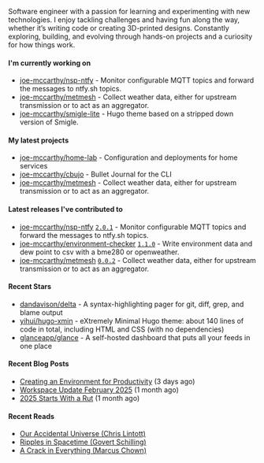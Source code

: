 Software engineer with a passion for learning and experimenting with new technologies. I enjoy tackling challenges and having fun along the way, whether it’s writing code or creating 3D-printed designs. Constantly exploring, building, and evolving through hands-on projects and a curiosity for how things work.

#### I'm currently working on

- [joe-mccarthy/nsp-ntfy](https://github.com/joe-mccarthy/nsp-ntfy) - Monitor configurable MQTT topics and forward the messages to ntfy.sh topics.
- [joe-mccarthy/metmesh](https://github.com/joe-mccarthy/metmesh) - Collect weather data, either for upstream transmission or to act as an aggregator.
- [joe-mccarthy/smigle-lite](https://github.com/joe-mccarthy/smigle-lite) - Hugo theme based on a stripped down version of Smigle.

#### My latest projects

- [joe-mccarthy/home-lab](https://github.com/joe-mccarthy/home-lab) - Configuration and deployments for home services
- [joe-mccarthy/cbujo](https://github.com/joe-mccarthy/cbujo) - Bullet Journal for the CLI
- [joe-mccarthy/metmesh](https://github.com/joe-mccarthy/metmesh) - Collect weather data, either for upstream transmission or to act as an aggregator.

#### Latest releases I've contributed to

- [joe-mccarthy/nsp-ntfy](https://github.com/joe-mccarthy/nsp-ntfy) [`2.0.1`](https://github.com/joe-mccarthy/nsp-ntfy/releases/tag/2.0.1) - Monitor configurable MQTT topics and forward the messages to ntfy.sh topics.
- [joe-mccarthy/environment-checker](https://github.com/joe-mccarthy/environment-checker) [`1.1.0`](https://github.com/joe-mccarthy/environment-checker/releases/tag/1.1.0) - Write environment data and dew point to csv with a bme280 or openweather.
- [joe-mccarthy/metmesh](https://github.com/joe-mccarthy/metmesh) [`0.0.2`](https://github.com/joe-mccarthy/metmesh/releases/tag/0.0.2) - Collect weather data, either for upstream transmission or to act as an aggregator.

#### Recent Stars

- [dandavison/delta](https://github.com/dandavison/delta) - A syntax-highlighting pager for git, diff, grep, and blame output
- [yihui/hugo-xmin](https://github.com/yihui/hugo-xmin) - eXtremely Minimal Hugo theme: about 140 lines of code in total, including HTML and CSS (with no dependencies)
- [glanceapp/glance](https://github.com/glanceapp/glance) - A self-hosted dashboard that puts all your feeds in one place

#### Recent Blog Posts

- [Creating an Environment for Productivity](https://joe-mccarthy.github.io/creating-a-working-environment-for-productivity/) (3 days ago)
- [Workspace Update February 2025](https://joe-mccarthy.github.io/workspace-february-2025-update/) (1 month ago)
- [2025 Starts With a Rut](https://joe-mccarthy.github.io/starting-2025-in-a-rut/) (1 month ago)

#### Recent Reads

- [Our Accidental Universe (Chris Lintott)](https://amzn.eu/d/hyMlwzR)
- [Ripples in Spacetime (Govert Schilling)](https://amzn.eu/d/5G1Qz08)
- [A Crack in Everything (Marcus Chown)](https://amzn.eu/d/aX7v7ak)

